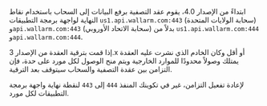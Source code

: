 ابتداءً من الإصدار 4.0، يقوم عقد التصفية برفع البيانات إلى السحاب باستخدام نقاط النهاية لواجهة برمجة التطبيقات `us1.api.wallarm.com:443` (سحابة الولايات المتحدة) و`api.wallarm.com:443` (سحابة الاتحاد الأوروبي) بدلاً من `us1.api.wallarm.com:444` و`api.wallarm.com:444`.

إذا قمت بترقية العقدة من الإصدار 3.x أو أقل وكان الخادم الذي نشرت عليه العقدة يمتلك وصولاً محدودًا للموارد الخارجية ويتم منح الوصول لكل مورد على حدة، فإن التزامن بين عقدة التصفية والسحاب سيتوقف بعد الترقية.

لإعادة تفعيل التزامن، غير في تكوينك المنفذ `444` إلى `443` لنقطة نهاية واجهة برمجة التطبيقات لكل مورد.